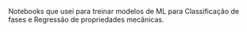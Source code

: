 Notebooks que usei para treinar modelos de ML para Classificação de fases e Regressão de propriedades mecânicas.
